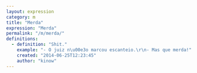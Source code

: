 ```yaml
---
layout: expression
category: m
title: "Merda"
expression: "Merda"
permalink: "/m/merda/"
definitions:
  - definition: "Shit."
    example: "- O juiz n\u00e3o marcou escanteio.\r\n- Mas que merda!"
    created: "2014-06-25T12:23:45"
    author: "kinow"
---
```


